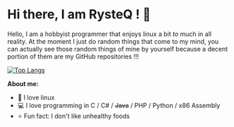 # Hi there, I am RysteQ ! 👋 

Hello, I am a hobbyist programmer that enjoys linux a bit *to* much in all reality. At the moment I just do random things that come to my mind, you can actually see those random things of mine by yourself because a decent portion of them are my GitHub repositories !!!

<!-- <br> -->

[![Top Langs](https://github-readme-stats.vercel.app/api/top-langs/?username=RysteQ&layout=compact)](https://github.com/anuraghazra/github-readme-stats)

<!-- <br> -->

**About me:**
- 🐧 I love linux
- 💻 I love programming in C / C# / ~~Java~~ / PHP / Python / x86 Assembly
- ⭐ Fun fact: I don't like unhealthy foods
